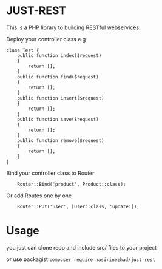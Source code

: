 # JUST-REST
This is a PHP library to building RESTful webservices.

Deploy your controller class
e.g
```
class Test {
    public function index($request)
    {
        return [];
    }
    public function find($request)
    {
        return [];
    }
    public function insert($request)
    {
        return [];
    }
    public function save($request)
    {
        return [];
    }
    public function remove($request)
    {
        return [];
    }
}
```
Bind your controller class to Router
```
    Router::Bind('product', Product::class);
```
Or add Routes one by one
```
    Router::Put('user', [User::class, 'update']);
```


# Usage
you just can clone repo and include src/ files to your project

or use packagist
`composer require nasirinezhad/just-rest`
